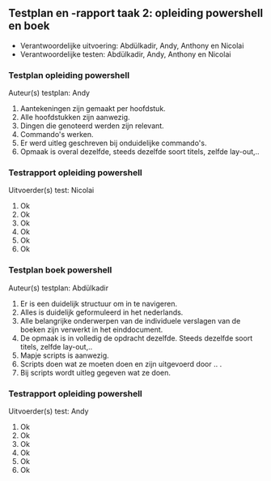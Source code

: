 ## Testplan en -rapport taak 2: opleiding powershell en boek

* Verantwoordelijke uitvoering: Abdülkadir, Andy, Anthony en Nicolai
* Verantwoordelijke testen: Abdülkadir, Andy, Anthony en Nicolai




### Testplan opleiding powershell

Auteur(s) testplan: Andy

1. Aantekeningen zijn gemaakt per hoofdstuk.
2. Alle hoofdstukken zijn aanwezig.
3. Dingen die genoteerd werden zijn relevant.
4. Commando's werken.
5. Er werd uitleg geschreven bij onduidelijke commando's.
6. Opmaak is overal dezelfde, steeds dezelfde soort titels, zelfde lay-out,..

### Testrapport opleiding powershell

Uitvoerder(s) test: Nicolai

1. Ok
2. Ok
3. Ok
4. Ok  
5. Ok
6. Ok



### Testplan boek powershell

Auteur(s) testplan: Abdülkadir

1. Er is een duidelijk structuur om in te navigeren.
2. Alles is duidelijk geformuleerd in het nederlands.
3. Alle belangrijke onderwerpen van de individuele verslagen van de boeken zijn verwerkt in het einddocument.
4. De opmaak is in volledig de opdracht dezelfde. Steeds dezelfde soort titels, zelfde lay-out,..
5. Mapje scripts is aanwezig.
5. Scripts doen wat ze moeten doen en zijn uitgevoerd door .. .
6. Bij scripts wordt uitleg gegeven wat ze doen.



### Testrapport opleiding powershell

Uitvoerder(s) test: Andy

1. Ok
2. Ok
3. Ok
4. Ok
5. Ok
6. Ok
